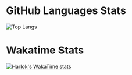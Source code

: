 # GitHub Languages Stats
![Top Langs](https://github-readme-stats-git-masterrstaa-rickstaa.vercel.app/api/top-langs/?username=diogow1&layout=compact&theme=github_dark&langs_count=7&custom_title=Languages&title_color=FFFFFF&text__color=FFFFFF)

# Wakatime Stats
[![Harlok's WakaTime stats](https://github-readme-stats.vercel.app/api/wakatime?username=diogowww&layout=compact&theme=github_dark&title_color=FFFFFF)](https://github.com/anuraghazra/github-readme-stats)



